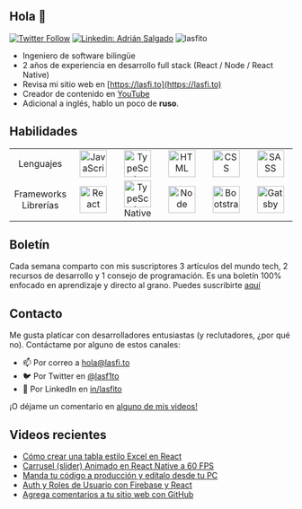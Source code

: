 
## Hola 👋

[![Twitter Follow](https://img.shields.io/twitter/follow/_staticvoid?label=Follow)](https://twitter.com/lasf1to)
[![Linkedin: Adrián Salgado](https://img.shields.io/badge/-Adrian%20Salgado-blue?style=flat-square&logo=Linkedin&logoColor=white&link=https://www.linkedin.com/in/lasfito/)](https://www.linkedin.com/in/lasfito)
<img src="https://komarev.com/ghpvc/?username=lasfito&label=Profile%20views&color=0e75b6&style=flat" alt="lasfito" /> 


  - Ingeniero de software bilingüe
  - 2 años de experiencia en desarrollo full stack (React / Node / React Native)
  - Revisa mi sitio web en [https://lasfi.to](https://lasfi.to)
  - Creador de contenido en [YouTube](https://www.youtube.com/channel/UCwfeUZwjfNsIFqFURiqkLSw)
  -  Adicional a inglés, hablo un poco de **ruso**.





<!-- Estadísticas

[![Lasfitos's GitHub stats](https://github-readme-stats.vercel.app/api?username=lasfito&hide=prs,issues,contribs&count_private=true&show_icons=true&theme=vue_dark&locale=es&hide_title=false&include_all_commits=true&custom_title=numericos)](https://github.com/anuraghazra/github-readme-stats)


  <img align="center" src="https://github-readme-stats.vercel.app/api/top-langs?username=lasfito&show_icons=true&locale=es&layout=compact&&hide=html&custom_title=Según GitHub:" alt="lasfito" /> -->
  

## Habilidades


<table align="center">
      <tbody>
        <tr>
           <td align="center" width="96">
            Lenguajes
          </td>
          <td align="center" width="96">
            <img
              src="https://cdn.jsdelivr.net/npm/programming-languages-logos/src/javascript/javascript.png"
              width="48"
              height="48"
              alt="JavaScript"/>
          </td>
          <td align="center" width="96">
            <img
              src="https://cdn.jsdelivr.net/npm/programming-languages-logos/src/typescript/typescript.png"
              width="48"
              height="48"
              alt="TypeScript"/>
          </td>
          <td align="center" width="96">
            <img
              src="https://cdn.jsdelivr.net/npm/programming-languages-logos/src/html/html.png"
              width="48"
              height="48"
              alt="HTML"
            />
          </td>
          <td align="center" width="96">
            <img
              src="https://upload.wikimedia.org/wikipedia/commons/d/d5/CSS3_logo_and_wordmark.svg"
              width="48"
              height="48"
              alt="CSS"
            />
          </td>
          <td align="center" width="96">
            <img
              src="https://cdn.jsdelivr.net/gh/devicons/devicon/icons/sass/sass-original.svg"
              width="48"
              height="48"
              alt="SASS"
            />          
          </td>
        </tr>
        <tr>
           <td align="center" width="96">
            Frameworks Librerías
          </td>
          <td align="center" width="96">
            <img
              src="https://upload.wikimedia.org/wikipedia/commons/a/a7/React-icon.svg"
              width="48"
              height="48"
              alt="React"/>
          </td>
          <td align="center" width="96">
            <img
              src="https://upload.wikimedia.org/wikipedia/commons/a/a7/React-icon.svg"
              width="48"
              height="48"
              alt="TypeScript"/>
            <br /> Native
          </td>
          <td align="center" width="96">
            <img
              src="https://en.wikipedia.org/wiki/Node.js#/media/File:Node.js_logo.svg"
              width="48"
              height="48"
              alt="Node"
            />
          </td>
          <td align="center" width="96">
            <img
              src="https://en.wikipedia.org/wiki/Bootstrap_(front-end_framework)#/media/File:Bootstrap_logo.svg"
              width="48"
              height="48"
              alt="Bootstrap"
            />
          </td>
          <td align="center" width="96">
            <img
              src="https://cdn.jsdelivr.net/gh/devicons/devicon/icons/gatsby/gatsby-plain.svg"
              width="48"
              height="48"
              alt="Gatsby"
            /> 
          </td>
        </tr>
      </tbody>
    </table>






## Boletín

Cada semana comparto con mis suscriptores 3 artículos del mundo tech, 2 recursos de desarrollo y 1 consejo de programación. 
Es una boletín 100% enfocado en aprendizaje y directo al grano. 
Puedes suscribirte <a href="http://1-2-3.lasfi.to"  target="blank"> aquí </a>

## Contacto

Me gusta platicar con desarrolladores entusiastas (y reclutadores, ¿por qué no). 
Contáctame por alguno de estos canales:

- 📫 Por correo a <a href='mailto:hola@lasfi.to '> hola@lasfi.to</a>
- 🐦 Por Twitter en  <a href="https://twitter.com/lasf1to" target="blank"> @lasf1to</a>
- 🤵 Por LinkedIn en <a href="https://www.linkedin.com/in/lasfito/"> in/lasfito </a>

¡O déjame un comentario en <a href="https://www.youtube.com/channel/UCwfeUZwjfNsIFqFURiqkLSw"> alguno de mis videos! </a> 


## Videos recientes
<!-- BLOG-POST-LIST:START -->
- [Cómo crear una tabla estilo Excel en React](https://www.youtube.com/watch?v=hZUwj5pz-yc)
- [Carrusel (slider) Animado en React Native a 60 FPS](https://www.youtube.com/watch?v=hD5Hi_XG4lc)
- [Manda tu código a producción y edítalo desde tu PC](https://www.youtube.com/watch?v=dW7BDrJbzz0)
- [Auth y Roles de Usuario con Firebase y React](https://www.youtube.com/watch?v=6O2yYpIG8R8)
- [Agrega comentarios a tu sitio web con GitHub](https://www.youtube.com/watch?v=dxHTKkVtffM)
<!-- BLOG-POST-LIST:END -->











  
